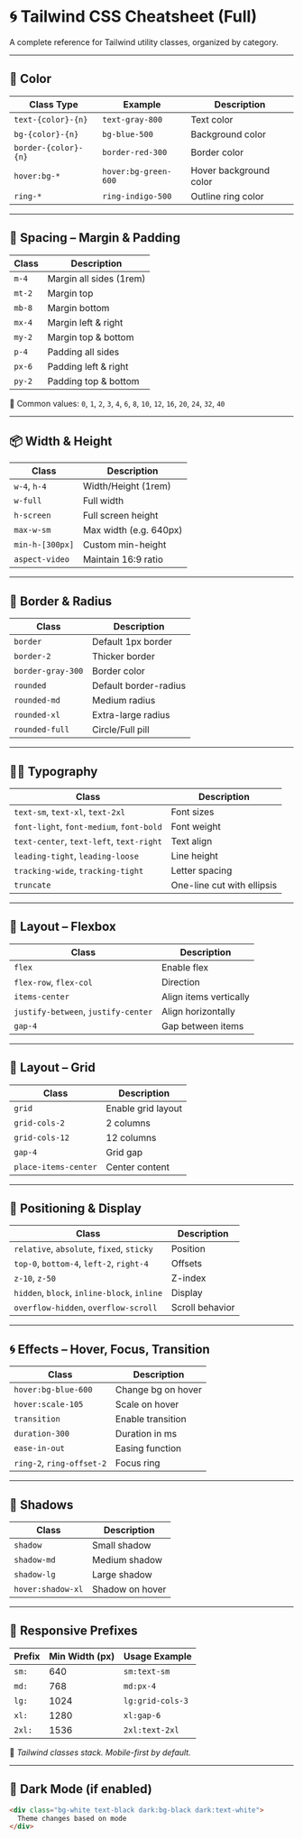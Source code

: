 # 🌀 Tailwind CSS Cheatsheet (Full)

A complete reference for Tailwind utility classes, organized by category.

---

## 🎨 Color

| Class Type          | Example                  | Description                     |
|---------------------|--------------------------|---------------------------------|
| `text-{color}-{n}`  | `text-gray-800`          | Text color                      |
| `bg-{color}-{n}`    | `bg-blue-500`            | Background color                |
| `border-{color}-{n}`| `border-red-300`         | Border color                    |
| `hover:bg-*`        | `hover:bg-green-600`     | Hover background color          |
| `ring-*`            | `ring-indigo-500`        | Outline ring color              |

---

## 📐 Spacing – Margin & Padding

| Class     | Description                       |
|-----------|-----------------------------------|
| `m-4`     | Margin all sides (1rem)           |
| `mt-2`    | Margin top                        |
| `mb-8`    | Margin bottom                     |
| `mx-4`    | Margin left & right               |
| `my-2`    | Margin top & bottom               |
| `p-4`     | Padding all sides                 |
| `px-6`    | Padding left & right              |
| `py-2`    | Padding top & bottom              |

🔢 Common values: `0`, `1`, `2`, `3`, `4`, `6`, `8`, `10`, `12`, `16`, `20`, `24`, `32`, `40`

---

## 📦 Width & Height

| Class     | Description                       |
|-----------|-----------------------------------|
| `w-4`, `h-4`     | Width/Height (1rem)        |
| `w-full`         | Full width                 |
| `h-screen`       | Full screen height         |
| `max-w-sm`       | Max width (e.g. 640px)     |
| `min-h-[300px]`  | Custom min-height          |
| `aspect-video`   | Maintain 16:9 ratio        |

---

## 🧱 Border & Radius

| Class             | Description                     |
|------------------|----------------------------------|
| `border`          | Default 1px border              |
| `border-2`        | Thicker border                  |
| `border-gray-300` | Border color                    |
| `rounded`         | Default border-radius           |
| `rounded-md`      | Medium radius                   |
| `rounded-xl`      | Extra-large radius              |
| `rounded-full`    | Circle/Full pill                |

---

## 🧑‍🎨 Typography

| Class             | Description                     |
|------------------|----------------------------------|
| `text-sm`, `text-xl`, `text-2xl` | Font sizes      |
| `font-light`, `font-medium`, `font-bold` | Font weight |
| `text-center`, `text-left`, `text-right` | Text align |
| `leading-tight`, `leading-loose` | Line height     |
| `tracking-wide`, `tracking-tight` | Letter spacing |
| `truncate`        | One-line cut with ellipsis      |

---

## 📐 Layout – Flexbox

| Class             | Description                     |
|------------------|----------------------------------|
| `flex`            | Enable flex                     |
| `flex-row`, `flex-col` | Direction                  |
| `items-center`    | Align items vertically          |
| `justify-between`, `justify-center` | Align horizontally |
| `gap-4`           | Gap between items               |

---

## 🔳 Layout – Grid

| Class             | Description                     |
|------------------|----------------------------------|
| `grid`            | Enable grid layout              |
| `grid-cols-2`     | 2 columns                       |
| `grid-cols-12`    | 12 columns                      |
| `gap-4`           | Grid gap                        |
| `place-items-center` | Center content               |

---

## 🧭 Positioning & Display

| Class             | Description                     |
|------------------|----------------------------------|
| `relative`, `absolute`, `fixed`, `sticky` | Position |
| `top-0`, `bottom-4`, `left-2`, `right-4` | Offsets   |
| `z-10`, `z-50`     | Z-index                        |
| `hidden`, `block`, `inline-block`, `inline` | Display |
| `overflow-hidden`, `overflow-scroll` | Scroll behavior |

---

## 🌀 Effects – Hover, Focus, Transition

| Class             | Description                     |
|------------------|----------------------------------|
| `hover:bg-blue-600` | Change bg on hover           |
| `hover:scale-105`    | Scale on hover              |
| `transition`         | Enable transition           |
| `duration-300`       | Duration in ms              |
| `ease-in-out`        | Easing function             |
| `ring-2`, `ring-offset-2` | Focus ring             |

---

## 🧼 Shadows

| Class             | Description                     |
|------------------|----------------------------------|
| `shadow`          | Small shadow                    |
| `shadow-md`       | Medium shadow                   |
| `shadow-lg`       | Large shadow                    |
| `hover:shadow-xl` | Shadow on hover                 |

---

## 📱 Responsive Prefixes

| Prefix | Min Width (px) | Usage Example             |
|--------|----------------|---------------------------|
| `sm:`  | 640            | `sm:text-sm`              |
| `md:`  | 768            | `md:px-4`                 |
| `lg:`  | 1024           | `lg:grid-cols-3`          |
| `xl:`  | 1280           | `xl:gap-6`                |
| `2xl:` | 1536           | `2xl:text-2xl`            |

📌 *Tailwind classes stack. Mobile-first by default.*

---

## 🌙 Dark Mode (if enabled)

```html
<div class="bg-white text-black dark:bg-black dark:text-white">
  Theme changes based on mode
</div>
